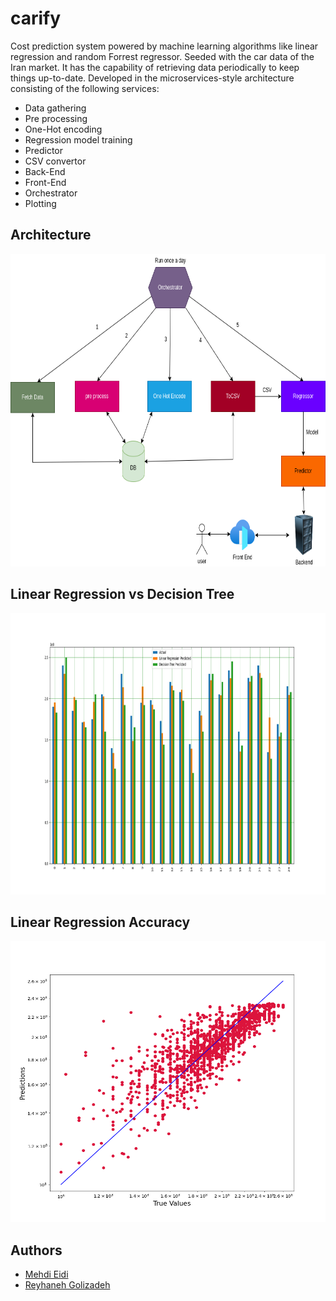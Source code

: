 # carify

Cost prediction system powered by machine learning algorithms like linear regression and random Forrest regressor. Seeded with the car data of the Iran market. It has the capability of retrieving data periodically to keep things up-to-date. Developed in the microservices-style architecture consisting of the following services:

* Data gathering
* Pre processing
* One-Hot encoding
* Regression model training
* Predictor
* CSV convertor
* Back-End
* Front-End
* Orchestrator
* Plotting
  
## Architecture

<img src="./images/architecture.png" width="700" height="500" />

## Linear Regression vs Decision Tree

<img src="./images/plot1.png" width="700" height="450" />

## Linear Regression Accuracy

<img src="./images/plot2.png" width="700" height="450" />

## Authors

* [Mehdi Eidi](https://github.com/mehdieidi)
* [Reyhaneh Golizadeh](https://github.com/ReyhanehGholizade)